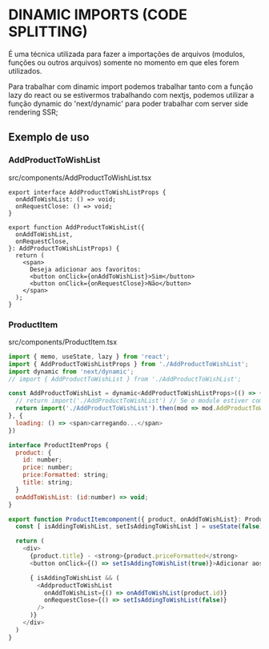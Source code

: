 # DINAMIC IMPORTS (CODE SPLITTING)

É uma técnica utilizada para fazer a importações de arquivos (modulos, funções ou outros arquivos) somente no momento em que eles forem utilizados.

Para trabalhar com dinamic import podemos trabalhar tanto com a função lazy do react ou se estivermos trabalhando com nextjs, podemos utilizar a função dynamic do 'next/dynamic' para poder trabalhar com server side rendering SSR;

## Exemplo de uso

### AddProductToWishList

src/components/AddProductToWishList.tsx

```tsx
export interface AddProductToWishListProps {
  onAddToWishList: () => void;
  onRequestClose: () => void;
}

export function AddProductToWishList({
  onAddToWishList,
  onRequestClose,
}: AddProductToWishListProps) {
  return (
    <span>
      Deseja adicionar aos favoritos:
      <button onClick={onAddToWishList}>Sim</button>
      <button onClick={onRequestClose}>Não</button>
    </span>
  );
}
```

### ProductItem

src/components/ProductItem.tsx

```js
import { memo, useState, lazy } from 'react';
import { AddProductToWishListProps } from './AddProductToWishList';
import dynamic from 'next/dynamic';
// import { AddProductToWishList } from './AddProductToWishList';

const AddProductToWishList = dynamic<AddProductToWishListProps>(() => {
  // return import('./AddProductToWishList') // Se o module estiver com export default
  return import('./AddProductToWishList').then(mod => mod.AddProductToWishList)
}, {
  loading: () => <span>carregando...</span>
})

interface ProductItemProps {
  product: {
    id: number;
    price: number;
    price:Formatted: string;
    title: string;
  }
  onAddToWishList: (id:number) => void;
}

export function ProductItemcomponent({ product, onAddToWishList}: ProductItemProps) {
  const [ isAddingToWishList, setIsAddingToWishList ] = useState(false);

  return (
    <div>
      {product.title} - <strong>{product.priceFormatted</strong>
      <button onClick={() => setIsAddingToWishList(true)}>Adicionar aos favoritos</button>

      { isAddingToWishList && (
        <AddproductToWishList
          onAddToWishList={() => onAddToWishList(product.id)}
          onRequestClose={() => setIsAddingToWishList(false)}
        />
      )}
    </div>
  )
}

```
